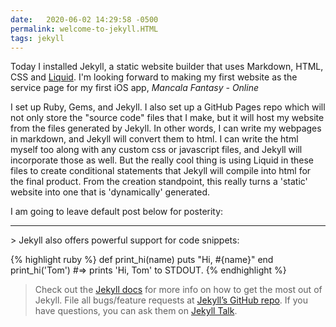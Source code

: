 ```yaml
---
date:   2020-06-02 14:29:58 -0500
permalink: welcome-to-jekyll.HTML
tags: jekyll
---
```

Today I installed Jekyll, a static website builder that uses Markdown, HTML, CSS and [Liquid][shopfiy liquid]. I'm looking forward to making my first website as the service page for my first iOS app, _Mancala Fantasy - Online_

I set up Ruby, Gems, and Jekyll. I also set up a GitHub Pages repo which will not only store the "source code" files that I make, but it will host my website from the files generated by Jekyll. In other words, I can write my webpages in markdown, and Jekyll will convert them to html. I can write the html myself too along with any custom css or javascript files, and Jekyll will incorporate those as well. But the really cool thing is using Liquid in these files to create conditional statements that Jekyll will compile into html for the final product. From the creation standpoint, this really turns a 'static' website into one that is 'dynamically' generated.

I am going to leave default post below for posterity:
<hr>
> Jekyll also offers powerful support for code snippets:

{% highlight ruby %}
  def print_hi(name)
    puts "Hi, #{name}"
  end
  print_hi('Tom')
    #=> prints 'Hi, Tom' to STDOUT.
{% endhighlight %}

> Check out the [Jekyll docs][jekyll-docs] for more info on how to get the most out of Jekyll. File all bugs/feature requests at [Jekyll’s GitHub repo][jekyll-gh]. If you have questions, you can ask them on [Jekyll Talk][jekyll-talk].

[jekyll-docs]: https://jekyllrb.com/docs/home
[jekyll-gh]:   https://github.com/jekyll/jekyll
[jekyll-talk]: https://talk.jekyllrb.com/
[shopfiy liquid]: https://shopify.github.io/liquid/
